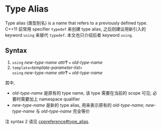 # Type Alias

Type alias (类型别名) is a name that refers to a previously defined type.
C++11 前常用 specifier `typedef` 来创建 type alias, 之后则建议用新引入的 keyword `using` 来替代 `typedef`.
本文也只介绍后者 keyword `using`.

## Syntax

1. `using` *new-type-name* *attr*<b>?</b> `=` *old-type-name*
2. `template<`*template-parameter-list*`>`<br>
  `using` *new-type-name* *attr*<b>?</b> `=` *old-type-name*


其中,

- *old-type-name* 
  是原有的 type name, 该 type 需要在当前的 scope 可见;
  必要时需要加上 namespace qualifier
- *new-type-name* 
  是新的 type alias, 用来表示原有的 *old-type-name*;
  *new-type-name* 与 *old-type-name* 完全等价

注 syntax 2 请见 [cppreference#type_alias](https://en.cppreference.com/w/cpp/language/type_alias).